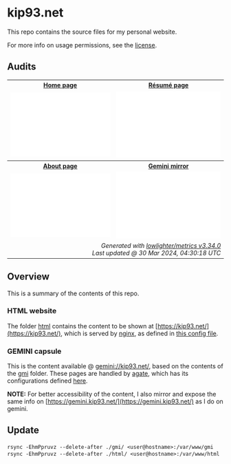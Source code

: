 # kip93.net

This repo contains the source files for my personal website.

For more info on usage permissions, see the [license](./LICENSE.md).


## Audits

<table align="center">
    <tbody>
        <tr>
            <th align="center"><a href="https://kip93.net/">Home page</a></th>
            <th align="center"><a href="https://kip93.net/resume/">Résumé page</a></th>
        </tr>
        <tr>
            <td><a href="https://developers.google.com/speed/pagespeed/insights/?url=https%3A%2F%2Fkip93.net%2F"><img src="./metrics/home.svg"/></a></td>
            <td><a href="https://developers.google.com/speed/pagespeed/insights/?url=https%3A%2F%2Fkip93.net%2Fresume%2F"><img src="./metrics/resume.svg"/></a></td>
        </tr>
        <tr>
            <th align="center"><a href="https://kip93.net/about/">About page</a></th>
            <th align="center"><a href="https://gemini.kip93.net/">Gemini mirror</a></th>
        </tr>
        <tr>
            <td><a href="https://developers.google.com/speed/pagespeed/insights/?url=https%3A%2F%2Fkip93.net%2Fabout%2F"><img src="./metrics/about.svg"/></a></td>
            <td><a href="https://developers.google.com/speed/pagespeed/insights/?url=https%3A%2F%2Fgemini.kip93.net%2F"><img src="./metrics/gemini.svg"/></a></td>
        </tr>
        <tr>
            <td colspan="2" align="right"><em>
                Generated with <a href="https://github.com/lowlighter/metrics/tree/latest/">lowlighter/metrics v3.34.0</a><br> <!-- VERSION => MAJOR.minor.patch -->
                Last updated @ 30 Mar 2024, 04:30:18 UTC <!-- meta.generated => DD/MM/YYYY, hh:mm -->
            </em></td>
        </tr>
    </tbody>
</table>


## Overview

This is a summary of the contents of this repo.

### HTML website

The folder [html](./html) contains the content to be shown at [https://kip93.net/](https://kip93.net/), which is served by [nginx](https://nginx.com/), as
defined in [this config file](./nginx/sites-available/website).

### GEMINI capsule

This is the content available @ [gemini://kip93.net/](gemini://kip93.net/), based on the contents of the [gmi](./gmi) folder. These pages are handled by
[agate](https://github.com/mbrubeck/agate), which has its configurations defined [here](./agate/agate.service).

**NOTE:** For better accessibility of the content, I also mirror and expose the same info on [https://gemini.kip93.net/](https://gemini.kip93.net/) as I do on
gemini.

## Update
```shell
rsync -EhmPpruvz --delete-after ./gmi/ <user@hostname>:/var/www/gmi
rsync -EhmPpruvz --delete-after ./html/ <user@hostname>:/var/www/html
```
